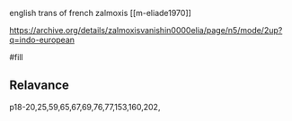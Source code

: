 english trans of french zalmoxis [[m-eliade1970]]

https://archive.org/details/zalmoxisvanishin0000elia/page/n5/mode/2up?q=indo-european

#fill 

## Relavance
p18-20,25,59,65,67,69,76,77,153,160,202,